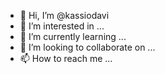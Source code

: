 - 👋 Hi, I’m @kassiodavi
- 👀 I’m interested in ...
- 🌱 I’m currently learning ...
- 💞️ I’m looking to collaborate on ...
- 📫 How to reach me ...

<!---
kassiodavi/kassiodavi is a ✨ special ✨ repository because its `README.md` (this file) appears on your GitHub profile.
You can click the Preview link to take a look at your changes.
--->
